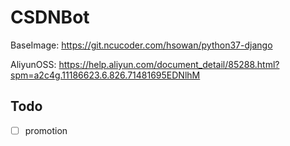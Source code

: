 # CSDNBot

BaseImage: https://git.ncucoder.com/hsowan/python37-django

AliyunOSS: https://help.aliyun.com/document_detail/85288.html?spm=a2c4g.11186623.6.826.71481695EDNlhM

## Todo

* [ ] promotion